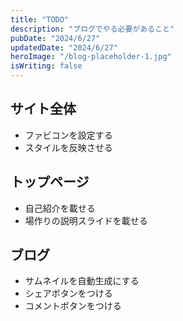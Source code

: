 ```yaml
---
title: "TODO"
description: "ブログでやる必要があること"
pubDate: "2024/6/27"
updatedDate: "2024/6/27"
heroImage: "/blog-placeholder-1.jpg"
isWriting: false
---
```


## サイト全体

- ファビコンを設定する
- スタイルを反映させる

## トップページ

- 自己紹介を載せる
- 場作りの説明スライドを載せる

## ブログ

- サムネイルを自動生成にする
- シェアボタンをつける
- コメントボタンをつける
